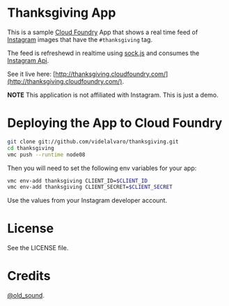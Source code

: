 # Thanksgiving App #

This is a sample [Cloud Foundry](http://cloudfoundry.com) App that shows a real time feed of [Instagram](http://instagram.com) images that have the `#thanksgiving` tag.

The feed is refreshewd in realtime using [sock.js](https://github.com/sockjs/sockjs-client) and consumes the [Instagram Api](http://instagram.com/developer/).

See it live here: [http://thanksgiving.cloudfoundry.com/](http://thanksgiving.cloudfoundry.com/).

__NOTE__ This application is not affiliated with Instagram. This is just a demo.

# Deploying the App to Cloud Foundry #

```bash
git clone git://github.com/videlalvaro/thanksgiving.git
cd thanksgiving
vmc push --runtime node08
```

Then you will need to set the following env variables for your app:

```bash
vmc env-add thanksgiving CLIENT_ID=$CLIENT_ID
vmc env-add thanksgiving CLIENT_SECRET=$CLIENT_SECRET
```

Use the values from your Instagram developer account.

# License #

See the LICENSE file.

# Credits #

[@old_sound](https://twitter.com/old_sound).
